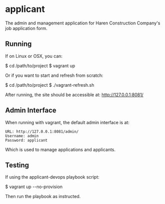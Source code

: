 # applicant #

The admin and management application for Haren Construction Company's 
job application form.

## Running ##

If on Linux or OSX, you can:

  $ cd /path/to/project
  $ vagrant up

Or if you want to start and refresh from scratch:

  $ cd /path/to/project
  $ ./vagrant-refresh.sh

After running, the site should be accessible at: http://127.0.0.1:8081/

## Admin Interface ###

When running with vagrant, the default admin interface is at:

    URL: http://127.0.0.1:8081/admin/
    Username: admin
    Password: applicant

Which is used to manage applications and applicants.

## Testing ##

If using the applicant-devops playbook script:

  $ vagrant up --no-provision

Then run the playbook as instructed.
